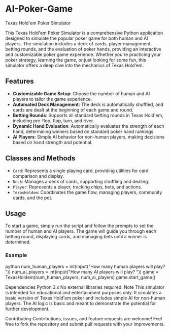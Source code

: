 # AI-Poker-Game
Texas Hold'em Poker Simulator 

This Texas Hold'em Poker Simulator is a comprehensive Python application designed to simulate the popular poker game for both human and AI players. The simulation includes a deck of cards, player management, betting rounds, and the evaluation of poker hands, providing an interactive and customizable poker game experience. Whether you're practicing your poker strategy, learning the game, or just looking for some fun, this simulator offers a deep dive into the mechanics of Texas Hold'em.

## Features

- **Customizable Game Setup**: Choose the number of human and AI players to tailor the game experience.
- **Automated Deck Management**: The deck is automatically shuffled, and cards are dealt at the beginning of each game and round.
- **Betting Rounds**: Supports all standard betting rounds in Texas Hold'em, including pre-flop, flop, turn, and river.
- **Dynamic Hand Evaluation**: Automatically evaluates the strength of each hand, determining winners based on standard poker hand rankings.
- **AI Players**: Simple AI behavior for non-human players, making decisions based on hand strength and potential.

## Classes and Methods

- `Card`: Represents a single playing card, providing utilities for card comparison and display.
- `Deck`: Manages a deck of cards, supporting shuffling and dealing.
- `Player`: Represents a player, tracking chips, bets, and actions.
- `TexasHoldem`: Coordinates the game flow, managing players, community cards, and the pot.

## Usage

To start a game, simply run the script and follow the prompts to set the number of human and AI players. The game will guide you through each betting round, displaying cards, and managing bets until a winner is determined.

### Example

python
num_human_players = int(input("How many human players will play? "))
num_ai_players = int(input("How many AI players will play? "))
game = TexasHoldem(num_human_players, num_ai_players)
game.start_game()

Dependencies
Python 3.x
No external libraries required.
Note
This simulator is intended for educational and entertainment purposes only. It simulates a basic version of Texas Hold'em poker and includes simple AI for non-human players. The AI logic is basic and meant to demonstrate the potential for further development.

Contributing
Contributions, issues, and feature requests are welcome! Feel free to fork the repository and submit pull requests with your improvements.

